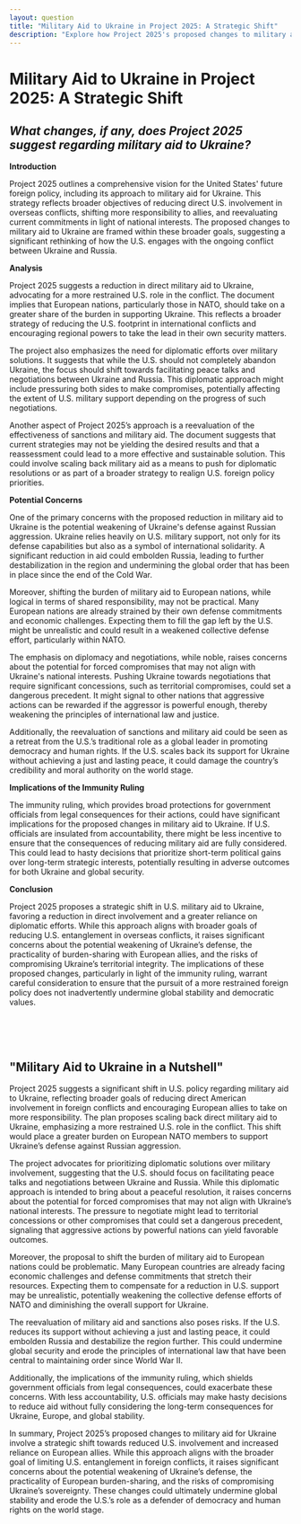 ```yaml
---
layout: question
title: "Military Aid to Ukraine in Project 2025: A Strategic Shift"
description: "Explore how Project 2025's proposed changes to military aid for Ukraine, including shifting more responsibility to European allies, could impact U.S. foreign policy and the conflict's outcome."
---
```


# Military Aid to Ukraine in Project 2025: A Strategic Shift

## *What changes, if any, does Project 2025 suggest regarding military aid to Ukraine?*

**Introduction**

Project 2025 outlines a comprehensive vision for the United States' future foreign policy, including its approach to military aid for Ukraine. This strategy reflects broader objectives of reducing direct U.S. involvement in overseas conflicts, shifting more responsibility to allies, and reevaluating current commitments in light of national interests. The proposed changes to military aid to Ukraine are framed within these broader goals, suggesting a significant rethinking of how the U.S. engages with the ongoing conflict between Ukraine and Russia.

**Analysis**

Project 2025 suggests a reduction in direct military aid to Ukraine, advocating for a more restrained U.S. role in the conflict. The document implies that European nations, particularly those in NATO, should take on a greater share of the burden in supporting Ukraine. This reflects a broader strategy of reducing the U.S. footprint in international conflicts and encouraging regional powers to take the lead in their own security matters.

The project also emphasizes the need for diplomatic efforts over military solutions. It suggests that while the U.S. should not completely abandon Ukraine, the focus should shift towards facilitating peace talks and negotiations between Ukraine and Russia. This diplomatic approach might include pressuring both sides to make compromises, potentially affecting the extent of U.S. military support depending on the progress of such negotiations.

Another aspect of Project 2025’s approach is a reevaluation of the effectiveness of sanctions and military aid. The document suggests that current strategies may not be yielding the desired results and that a reassessment could lead to a more effective and sustainable solution. This could involve scaling back military aid as a means to push for diplomatic resolutions or as part of a broader strategy to realign U.S. foreign policy priorities.

**Potential Concerns**

One of the primary concerns with the proposed reduction in military aid to Ukraine is the potential weakening of Ukraine's defense against Russian aggression. Ukraine relies heavily on U.S. military support, not only for its defense capabilities but also as a symbol of international solidarity. A significant reduction in aid could embolden Russia, leading to further destabilization in the region and undermining the global order that has been in place since the end of the Cold War.

Moreover, shifting the burden of military aid to European nations, while logical in terms of shared responsibility, may not be practical. Many European nations are already strained by their own defense commitments and economic challenges. Expecting them to fill the gap left by the U.S. might be unrealistic and could result in a weakened collective defense effort, particularly within NATO.

The emphasis on diplomacy and negotiations, while noble, raises concerns about the potential for forced compromises that may not align with Ukraine's national interests. Pushing Ukraine towards negotiations that require significant concessions, such as territorial compromises, could set a dangerous precedent. It might signal to other nations that aggressive actions can be rewarded if the aggressor is powerful enough, thereby weakening the principles of international law and justice.

Additionally, the reevaluation of sanctions and military aid could be seen as a retreat from the U.S.’s traditional role as a global leader in promoting democracy and human rights. If the U.S. scales back its support for Ukraine without achieving a just and lasting peace, it could damage the country’s credibility and moral authority on the world stage.

**Implications of the Immunity Ruling**

The immunity ruling, which provides broad protections for government officials from legal consequences for their actions, could have significant implications for the proposed changes in military aid to Ukraine. If U.S. officials are insulated from accountability, there might be less incentive to ensure that the consequences of reducing military aid are fully considered. This could lead to hasty decisions that prioritize short-term political gains over long-term strategic interests, potentially resulting in adverse outcomes for both Ukraine and global security.

**Conclusion**

Project 2025 proposes a strategic shift in U.S. military aid to Ukraine, favoring a reduction in direct involvement and a greater reliance on diplomatic efforts. While this approach aligns with broader goals of reducing U.S. entanglement in overseas conflicts, it raises significant concerns about the potential weakening of Ukraine’s defense, the practicality of burden-sharing with European allies, and the risks of compromising Ukraine’s territorial integrity. The implications of these proposed changes, particularly in light of the immunity ruling, warrant careful consideration to ensure that the pursuit of a more restrained foreign policy does not inadvertently undermine global stability and democratic values.

<br><br><br>

## <span id="nutshell">"Military Aid to Ukraine in a Nutshell"</span>

Project 2025 suggests a significant shift in U.S. policy regarding military aid to Ukraine, reflecting broader goals of reducing direct American involvement in foreign conflicts and encouraging European allies to take on more responsibility. The plan proposes scaling back direct military aid to Ukraine, emphasizing a more restrained U.S. role in the conflict. This shift would place a greater burden on European NATO members to support Ukraine’s defense against Russian aggression.

The project advocates for prioritizing diplomatic solutions over military involvement, suggesting that the U.S. should focus on facilitating peace talks and negotiations between Ukraine and Russia. While this diplomatic approach is intended to bring about a peaceful resolution, it raises concerns about the potential for forced compromises that may not align with Ukraine’s national interests. The pressure to negotiate might lead to territorial concessions or other compromises that could set a dangerous precedent, signaling that aggressive actions by powerful nations can yield favorable outcomes.

Moreover, the proposal to shift the burden of military aid to European nations could be problematic. Many European countries are already facing economic challenges and defense commitments that stretch their resources. Expecting them to compensate for a reduction in U.S. support may be unrealistic, potentially weakening the collective defense efforts of NATO and diminishing the overall support for Ukraine.

The reevaluation of military aid and sanctions also poses risks. If the U.S. reduces its support without achieving a just and lasting peace, it could embolden Russia and destabilize the region further. This could undermine global security and erode the principles of international law that have been central to maintaining order since World War II.

Additionally, the implications of the immunity ruling, which shields government officials from legal consequences, could exacerbate these concerns. With less accountability, U.S. officials may make hasty decisions to reduce aid without fully considering the long-term consequences for Ukraine, Europe, and global stability.

In summary, Project 2025’s proposed changes to military aid for Ukraine involve a strategic shift towards reduced U.S. involvement and increased reliance on European allies. While this approach aligns with the broader goal of limiting U.S. entanglement in foreign conflicts, it raises significant concerns about the potential weakening of Ukraine’s defense, the practicality of European burden-sharing, and the risks of compromising Ukraine’s sovereignty. These changes could ultimately undermine global stability and erode the U.S.’s role as a defender of democracy and human rights on the world stage.
